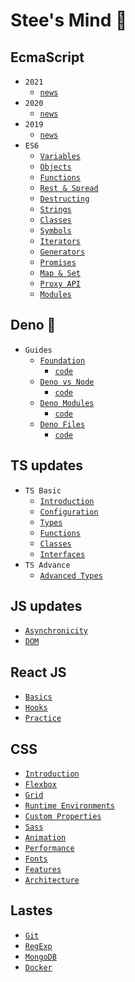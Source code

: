 # Stee's Mind 🦄

## EcmaScript

- `2021`
  - [`news`](/EcmaScript/ES2021/es2021.md)
- `2020`
  - [`news`](/EcmaScript/ES2020/es2020.md)
- `2019`
  - [`news`](/EcmaScript/ES2019/es2019.md)
- `ES6`
  - [`Variables`](/EcmaScript/ES6/01_variables.md)
  - [`Objects`](/EcmaScript/ES6/02_objects.md)
  - [`Functions`](/EcmaScript/ES6/03_functions.md)
  - [`Rest & Spread`](/EcmaScript/ES6/04_rest_&_spread.md)
  - [`Destructing`](/EcmaScript/ES6/05_destructuring.md)
  - [`Strings`](/EcmaScript/ES6/06_strings.md)
  - [`Classes`](/EcmaScript/ES6/07_classes.md)
  - [`Symbols`](/EcmaScript/ES6/08_symbols.md)
  - [`Iterators`](/EcmaScript/ES6/09_iterators.md)
  - [`Generators`](/EcmaScript/ES6/10_generators.md)
  - [`Promises`](/EcmaScript/ES6/11_promises.md)
  - [`Map & Set`](/EcmaScript/ES6/12_map_&_set.md)
  - [`Proxy API`](/EcmaScript/ES6/13_proxy_API.md)
  - [`Modules`](/EcmaScript/ES6/14_modules.md)

## Deno 🦕

- `Guides`
  - [`Foundation`](https://github.com/steedev/deno-land/blob/main/guides/01_Foundation.md)
    - [`code`](https://github.com/steedev/deno-land/blob/main/01_Foundations)
  - [`Deno vs Node`](https://github.com/steedev/deno-land/blob/main/guides/02_DenoVsNode.md)
    - [`code`](https://github.com/steedev/deno-land/blob/main/02_DenoVsNode/deno-something)
  - [`Deno Modules`](https://github.com/steedev/deno-land/blob/main/guides/03_DenoModules.md)
    - [`code`](https://github.com/steedev/deno-land/blob/main/03_DenoModules)
  - [`Deno Files`](https://github.com/steedev/deno-land/blob/main/guides/04_DenoFiles.md)
    - [`code`](https://github.com/steedev/deno-land/blob/main/04_DenoFiles)

## TS updates

- `TS Basic`
  - [`Introduction`](/ts/basic/01_introduction.md)
  - [`Configuration`](/ts/basic/02_configuration.md)
  - [`Types`](/ts/basic/03_types.md)
  - [`Functions`](/ts/basic/04_functions.md)
  - [`Classes`](/ts/basic/05_classes.md)
  - [`Interfaces`](/ts/basic/06_interfaces.md)
- `TS Advance`
  - [`Advanced Types`](/ts/advanced/01_advancedtypes.md)

## JS updates

- [`Asynchronicity`](/js/basics/02_asynchronicity.md)
- [`DOM`](/js/basics/01_DOM.md)

## React JS

- [`Basics`](/js/react/basics/01_introduction.md)
- [`Hooks`](/js/react/basics/02_hooks.md)
- [`Practice`](/js/react/basics/03_practice.md)

## CSS

- [`Introduction`](/css/basics/01_introduction.md)
- [`Flexbox`](/css/basics/02_flexbox.md)
- [`Grid`](/css/basics/03_grid.md)
- [`Runtime Environments`](/css/basics/04_runtime_environments.md)
- [`Custom Properties`](/css/basics/05_custom_properties.md)
- [`Sass`](/css/basics/06_sass.md)
- [`Animation`](/css/basics/07_animation.md)
- [`Performance`](/css/basics/08_performance.md)
- [`Fonts`](/css/basics/09_fonts.md)
- [`Features`](/css/basics/10_features.md)
- [`Architecture`](/css/basics/11_architecture.md)

## Lastes

- [`Git`](/git/main.md)
- [`RegExp`](/js/regexp/main.md)
- [`MongoDB`](/databases/mongoDB/main.md)
- [`Docker`](/docker/main.md)
